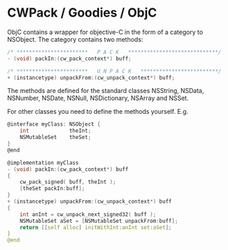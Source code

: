 # CWPack / Goodies / ObjC


ObjC contains a wrapper for objective-C in the form of a category to NSObject.
The category contains two methods:

```C
/* ***********************   P A C K   *****************************/
- (void) packIn:(cw_pack_context*) buff;

/* ***********************   U N P A C K   *************************/
+ (instancetype) unpackFrom:(cw_unpack_context*) buff;
```

The methods are defined for the standard classes NSString, NSData, NSNumber, NSDate, NSNull, NSDictionary, NSArray and NSSet.

For other classes you need to define the methods yourself. E.g.

```C
@interface myClass: NSObject {
	int	            theInt;
	NSMutableSet    theSet;
}
@end

@implementation myClass
- (void) packIn:(cw_pack_context*) buff
{
	cw_pack_signed( buff, theInt );
	[theSet packIn:buff];
}
+ (instancetype) unpackFrom:(cw_unpack_context*) buff
{
	int anInt = cw_unpack_next_signed32( buff );
	NSMutableSet aSet = [NSMutableSet unpackFrom:buff];
	return [[self alloc] initWithInt:anInt set:aSet];
}
@end
```

